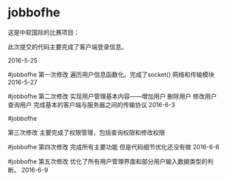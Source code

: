 # jobbofhe

这是中软国际的比赛项目：

此次提交的代码主要完成了客户端登录信息。

2016-5-25

#jobbofhe
第一次修改
遍历用户信息函数化。完成了socket() 网络和传输模块
2016-5-27

#jobbofhe
第二次修改
实现用户管理基本内容——增加用户 删除用户 修改用户 查询用户
完成基本的客户端与服务器之间的传输协议
2016-6-3 

#jobbofhe

第三次修改
主要完成了权限管理，包括查询权限和修改权限

#jobbofhe
第四次修改
完成所有主要功能  但是代码细节优化还没有做
2016-6-6    

#jobbofhe
第五次修改
优化了所有用户管理界面和部分用户输入数据类型的判断。
2016-6-9
